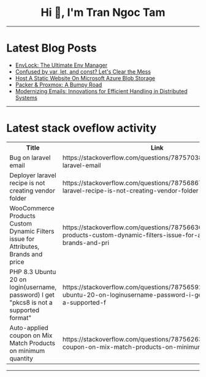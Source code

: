 <h1 align="center">Hi 👋, I'm Tran Ngoc Tam</h1>

---

# Latest Blog Posts 
<!-- BLOG-POST-LIST:START -->
- [EnvLock: The Ultimate Env Manager](https://dev.to/siyabuilt/envlock-the-ultimate-env-manager-11ha)
- [Confused by var, let, and const? Let&#39;s Clear the Mess](https://dev.to/i-sultan0/confused-by-var-let-and-const-lets-clear-the-mess-4kn7)
- [Host A Static Website On Microsoft Azure Blob Storage](https://dev.to/sangifeanyi/host-a-static-website-on-microsoft-azure-blob-storage-2l62)
- [Packer &amp; Proxmox: A Bumpy Road](https://dev.to/shandoncodes/packer-proxmox-a-bumpy-road-1de2)
- [Modernizing Emails: Innovations for Efficient Handling in Distributed Systems](https://dev.to/kristijankanalas/modernizing-emails-innovations-for-efficient-handling-in-distributed-systems-47g)
<!-- BLOG-POST-LIST:END -->

---

# Latest stack oveflow activity
<table>
  <tr><th>Title</th><th>Link</th></tr>
  <!-- STACKOVERFLOW:START --><tr><td>Bug on laravel email</td><td>https://stackoverflow.com/questions/78757038/bug-on-laravel-email</td></tr><tr><td>Deployer laravel recipe is not creating vendor folder</td><td>https://stackoverflow.com/questions/78756867/deployer-laravel-recipe-is-not-creating-vendor-folder</td></tr><tr><td>WooCommerce Products Custom Dynamic Filters issue for Attributes, Brands and price</td><td>https://stackoverflow.com/questions/78756636/woocommerce-products-custom-dynamic-filters-issue-for-attributes-brands-and-pri</td></tr><tr><td>PHP 8.3 Ubuntu 20 on login&lpar;username, password&rpar; I get &quot;pkcs8 is not a supported format&quot;</td><td>https://stackoverflow.com/questions/78756592/php-8-3-ubuntu-20-on-loginusername-password-i-get-pkcs8-is-not-a-supported-f</td></tr><tr><td>Auto-applied coupon on Mix Match Products on minimum quantity</td><td>https://stackoverflow.com/questions/78756263/auto-applied-coupon-on-mix-match-products-on-minimum-quantity</td></tr><!-- STACKOVERFLOW:END -->
</table>

---


